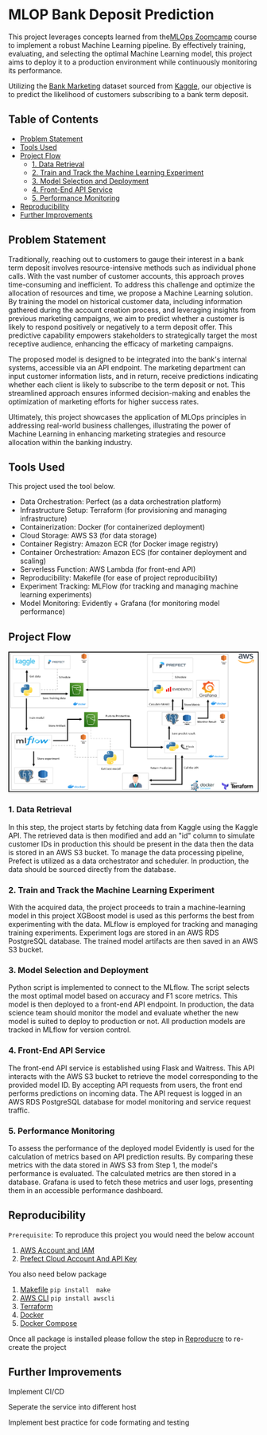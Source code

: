 # MLOP Bank Deposit Prediction

This project leverages concepts learned from the[MLOps Zoomcamp](https://github.com/DataTalksClub/mlops-zoomcamp) course to implement a robust Machine Learning pipeline. By effectively training, evaluating, and selecting the optimal Machine Learning model, this project aims to deploy it to a production environment while continuously monitoring its performance.

Utilizing the [Bank Marketing](https://www.kaggle.com/datasets/henriqueyamahata/bank-marketing?select=bank-additional-full.csv) dataset sourced from [Kaggle](https://www.kaggle.com/), our objective is to predict the likelihood of customers subscribing to a bank term deposit.

## Table of Contents
- [Problem Statement](#problem-statement)
- [Tools Used](#tools-used)
- [Project Flow](#project-flow)
  - [1. Data Retrieval](#1-data-retrieval)
  - [2. Train and Track the Machine Learning Experiment](#2-train-and-track-the-machine-learning-experiment)
  - [3. Model Selection and Deployment](#3-model-selection-and-deployment)
  - [4. Front-End API Service](#4-front-end-api-service)
  - [5. Performance Monitoring](#5-performance-monitoring)
- [Reproducibility](#reproducibility)
- [Further Improvements](#further-improvements)
## Problem Statement
Traditionally, reaching out to customers to gauge their interest in a bank term deposit involves resource-intensive methods such as individual phone calls. With the vast number of customer accounts, this approach proves time-consuming and inefficient. To address this challenge and optimize the allocation of resources and time, we propose a Machine Learning solution. By training the model on historical customer data, including information gathered during the account creation process, and leveraging insights from previous marketing campaigns, we aim to predict whether a customer is likely to respond positively or negatively to a term deposit offer. This predictive capability empowers stakeholders to strategically target the most receptive audience, enhancing the efficacy of marketing campaigns.

The proposed model is designed to be integrated into the bank's internal systems, accessible via an API endpoint. The marketing department can input customer information lists, and in return, receive predictions indicating whether each client is likely to subscribe to the term deposit or not. This streamlined approach ensures informed decision-making and enables the optimization of marketing efforts for higher success rates.

Ultimately, this project showcases the application of MLOps principles in addressing real-world business challenges, illustrating the power of Machine Learning in enhancing marketing strategies and resource allocation within the banking industry.


## Tools Used

This project used the tool below.

- Data Orchestration: Perfect (as a data orchestration platform)
- Infrastructure Setup: Terraform (for provisioning and managing infrastructure)
- Containerization: Docker (for containerized deployment)
- Cloud Storage: AWS S3 (for data storage)
- Container Registry: Amazon ECR (for Docker image registry)
- Container Orchestration: Amazon ECS (for container deployment and scaling)
- Serverless Function: AWS Lambda (for front-end API)
- Reproducibility: Makefile (for ease of project reproducibility)
- Experiment Tracking: MLFlow (for tracking and managing machine learning experiments)
- Model Monitoring: Evidently + Grafana (for monitoring model performance)

## Project Flow

![Project Flow](/image/projectflow.png)

### 1. Data Retrieval

In this step, the project starts by fetching data from Kaggle using the Kaggle API. The retrieved data is then modified and add an "id" column to simulate customer IDs in production this should be present in the data then the data is stored in an AWS S3 bucket. To manage the data processing pipeline, Prefect is utilized as a data orchestrator and scheduler. In production, the data should be sourced directly from the database.

### 2. Train and Track the Machine Learning Experiment

With the acquired data, the project proceeds to train a machine-learning model in this project XGBoost model is used as this performs the best from experimenting with the data. MLflow is employed for tracking and managing training experiments. Experiment logs are stored in an AWS RDS PostgreSQL database.
The trained model artifacts are then saved in an AWS S3 bucket.

### 3. Model Selection and Deployment

Python script is implemented to connect to the MLflow. The script selects the most optimal model based on accuracy and F1 score metrics. This model is then deployed to a front-end API endpoint. 
In production, the data science team should monitor the model and evaluate whether the new model is suited to deploy to production or not. All production models are tracked in MLflow for version control.

### 4. Front-End API Service

The front-end API service is established using Flask and Waitress. This API interacts with the AWS S3 bucket to retrieve the model corresponding to the provided model ID. By accepting API requests from users, the front end performs predictions on incoming data. The API request is logged in an AWS RDS PostgreSQL database for model monitoring and service request traffic.

### 5. Performance Monitoring

To assess the performance of the deployed model Evidently is used for the calculation of metrics based on API prediction results. By comparing these metrics with the data stored in AWS S3 from Step 1, the model's performance is evaluated. The calculated metrics are then stored in a database. Grafana is used to fetch these metrics and user logs, presenting them in an accessible performance dashboard.


## Reproducibility

`Prerequisite`:
To reproduce this project you would need the below account

1. [AWS Account and IAM](/other/AWSAccount)
2. [Prefect Cloud Account And API Key](/other/PrefectAccount)

You also need below package

1. [Makefile](https://pypi.org/project/make/) `pip install  make`
2. [AWS CLI](https://aws.amazon.com/cli/) `pip install awscli`
3. [Terraform](https://developer.hashicorp.com/terraform/downloads)
4. [Docker](https://www.docker.com/)
5. [Docker Compose](https://docs.docker.com/compose/)

Once all package is installed please follow the step in [Reproducre](/other/Reproduce) to re-create the project

## Further Improvements
Implement CI/CD

Seperate the service into different host

Implement best practice for code formating and testing
